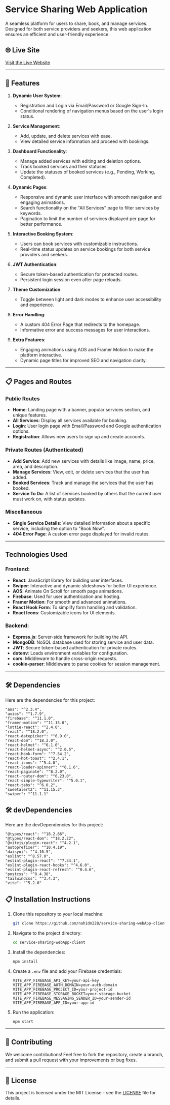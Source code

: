 # Service Sharing Web Application

A seamless platform for users to share, book, and manage services. Designed for both service providers and seekers, this web application ensures an efficient and user-friendly experience.

## 🌐 Live Site
[Visit the Live Website](https://fullstackservice1.web.app)

---

## 🚀 Features

1. **Dynamic User System**:
   - Registration and Login via Email/Password or Google Sign-In.
   - Conditional rendering of navigation menus based on the user's login status.

2. **Service Management**:
   - Add, update, and delete services with ease.
   - View detailed service information and proceed with bookings.

3. **Dashboard Functionality**:
   - Manage added services with editing and deletion options.
   - Track booked services and their statuses.
   - Update the statuses of booked services (e.g., Pending, Working, Completed).

4. **Dynamic Pages**:
   - Responsive and dynamic user interface with smooth navigation and engaging animations.
   - Search functionality on the "All Services" page to filter services by keywords.
   - Pagination to limit the number of services displayed per page for better performance.

5. **Interactive Booking System**:
   - Users can book services with customizable instructions.
   - Real-time status updates on service bookings for both service providers and seekers.

6. **JWT Authentication**:
   - Secure token-based authentication for protected routes.
   - Persistent login session even after page reloads.

7. **Theme Customization**:
   - Toggle between light and dark modes to enhance user accessibility and experience.

8. **Error Handling**:
   - A custom 404 Error Page that redirects to the homepage.
   - Informative error and success messages for user interactions.

9. **Extra Features**:
   - Engaging animations using AOS and Framer Motion to make the platform interactive.
   - Dynamic page titles for improved SEO and navigation clarity.

---

## 📋 Pages and Routes

### Public Routes
- **Home**: Landing page with a banner, popular services section, and unique features.
- **All Services**: Display all services available for booking.
- **Login**: User login page with Email/Password and Google authentication options.
- **Registration**: Allows new users to sign up and create accounts.

### Private Routes (Authenticated)
- **Add Service**: Add new services with details like image, name, price, area, and description.
- **Manage Services**: View, edit, or delete services that the user has added.
- **Booked Services**: Track and manage the services that the user has booked.
- **Service To Do**: A list of services booked by others that the current user must work on, with status updates.

### Miscellaneous
- **Single Service Details**: View detailed information about a specific service, including the option to "Book Now".
- **404 Error Page**: A custom error page displayed for invalid routes.

---

## Technologies Used

### Frontend:
- **React**: JavaScript library for building user interfaces.
- **Swiper**: Interactive and dynamic slideshows for better UI experience.
- **AOS**: Animate On Scroll for smooth page animations.
- **Firebase**: Used for user authentication and hosting.
- **Framer Motion**: For smooth and advanced animations.
- **React Hook Form**: To simplify form handling and validation.
- **React Icons**: Customizable icons for UI elements.

### Backend:
- **Express.js**: Server-side framework for building the API.
- **MongoDB**: NoSQL database used for storing service and user data.
- **JWT**: Secure token-based authentication for private routes.
- **dotenv**: Loads environment variables for configuration.
- **cors**: Middleware to handle cross-origin requests.
- **cookie-parser**: Middleware to parse cookies for session management.

---

## 🛠 Dependencies

Here are the dependencies for this project:

    "aos": "^2.3.4",
    "axios": "^1.7.9",
    "firebase": "^11.1.0",
    "framer-motion": "^11.15.0",
    "lottie-react": "^2.4.0",
    "react": "^18.2.0",
    "react-datepicker": "^6.9.0",
    "react-dom": "^18.2.0",
    "react-helmet": "^6.1.0",
    "react-helmet-async": "^2.0.5",
    "react-hook-form": "^7.54.2",
    "react-hot-toast": "^2.4.1",
    "react-icons": "^5.4.0",
    "react-loader-spinner": "^6.1.6",
    "react-paginate": "^8.2.0",
    "react-router-dom": "^6.23.0",
    "react-simple-typewriter": "^5.0.1",
    "react-tabs": "^6.0.2",
    "sweetalert2": "^11.15.3",
    "swiper": "^11.1.1"

## 🛠 devDependencies

Here are the devDependencies for this project:

    "@types/react": "^18.2.66",
    "@types/react-dom": "^18.2.22",
    "@vitejs/plugin-react": "^4.2.1",
    "autoprefixer": "^10.4.19",
    "daisyui": "^4.10.5",
    "eslint": "^8.57.0",
    "eslint-plugin-react": "^7.34.1",
    "eslint-plugin-react-hooks": "^4.6.0",
    "eslint-plugin-react-refresh": "^0.4.6",
    "postcss": "^8.4.38",
    "tailwindcss": "^3.4.3",
    "vite": "^5.2.0"

## 📋 Installation Instructions

1. Clone this repository to your local machine:

    ```bash
    git clone https://github.com/nahidn228/service-sharing-webApp-client.git
    ```

2. Navigate to the project directory:

    ```bash
    cd service-sharing-webApp-client
    ```

3. Install the dependencies:

    ```bash
    npm install
    ```

4. Create a `.env` file and add your Firebase credentials:

    ```env
    VITE_APP_FIREBASE_API_KEY=your-api-key
    VITE_APP_FIREBASE_AUTH_DOMAIN=your-auth-domain
    VITE_APP_FIREBASE_PROJECT_ID=your-project-id
    VITE_APP_FIREBASE_STORAGE_BUCKET=your-storage-bucket
    VITE_APP_FIREBASE_MESSAGING_SENDER_ID=your-sender-id
    VITE_APP_FIREBASE_APP_ID=your-app-id
    ```

5. Run the application:

    ```bash
    npm start
    ```

---

## 🤝 Contributing

We welcome contributions! Feel free to fork the repository, create a branch, and submit a pull request with your improvements or bug fixes.

---

## 📄 License

This project is licensed under the MIT License - see the [LICENSE](LICENSE) file for details.
